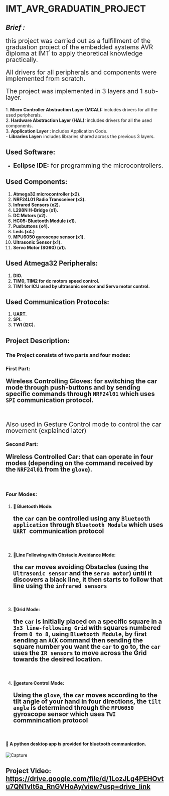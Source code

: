 # IMT_AVR_GRADUATIN_PROJECT

## *Brief :*
<p style="font-size: 20px; line-height: 1;"> this project was carried out as a fulfillment of the graduation project of the embedded systems AVR diploma at IMT to apply theoretical knowledge practically.</p>
<p style="font-size: 20px; line-height: 1;"> All drivers for all peripherals and components were implemented from scratch.</p>
<p style="font-size: 20px; line-height: 1;"> The project was implemented in 3 layers and 1 sub-layer.</p>
1. <strong>Micro Controller Abstraction Layer (MCAL): </strong> includes drivers for all the used peripherals. <br>
2. <strong>Hardware Abstraction Layer (HAL): </strong> includes drivers for all the used components.  <br>
3. <strong>Application Layer : </strong> includes Application Code. <br>
- <strong>Libraries Layer: </strong>includes libraries shared across the previous 3 layers. 

## Used Software:
- <p style="font-size: 20px; line-height: 1;"><strong>Eclipse IDE:</strong> for programming the microcontrollers.</p>

## Used Components:
1. <strong>Atmega32 microcontroller (x2).</strong>
2. <strong>NRF24L01 Radio Transceiver (x2).</strong>
3. <strong>Infrared Sensors (x2).</strong>
4. <strong>L298N H-Bridge (x1).</strong>
5. <strong>DC Motors (x2).</strong>
6. <strong>HC05: Bluetooth Module (x1).</strong>
7. <strong>Pusbuttons (x4).</strong>
8. <strong>Leds (x4.)</strong>
9. <strong>MPU6050 gyroscope sensor (x1).</strong>
10. <strong>Ultrasonic Sensor (x1).</strong>
11. <strong>Servo Motor (SG90) (x1).</strong>

## Used Atmega32 Peripherals:
1. <strong>DIO.</strong>
2. <strong>TIM0, TIM2 for dc motors speed control.</strong>
3. <strong>TIM1 for ICU used by ultrasonic sensor and Servo motor control.</strong>

## Used Communication Protocols:
1. <strong>UART.</strong>
2. <strong>SPI.</strong>
3. <strong>TWI (I2C).</strong>


## Project Description:
### The Project consists of two parts and four modes:


### First Part: 
#### <p style="font-size: 20px; line-height: 1;"><strong>Wireless Controlling Gloves:</strong> for switching the car mode through push-buttons and by sending specific commands through `NRF24l01` which uses `SPI` communication protocol.</p><br>
<p style="font-size: 20px; line-height: 1;"> Also used in Gesture Control mode to control the car movement (explained later)</p>

### Second Part: 
#### <p style="font-size: 20px; line-height: 1;"><strong>Wireless Controlled Car:</strong> that can operate in four modes (depending on the command received by the `NRF24l01` from the `glove`).</p><br>

### Four Modes:
1. #### 🔵 **Bluetooth Mode**: <p style="font-size: 20px; line-height: 1;">the `car` can be controlled using any `Bluetooth application` through `Bluetooth Module` which uses `UART `communication protocol</p><br>

2. #### 🔵**Line Following with Obstacle Avoidance Mode**: <p style="font-size: 20px; line-height: 1;">the `car` moves avoiding Obstacles (using the `Ultrasonic sensor` and the `servo motor`) until it discovers a black line, it then starts to follow that line using the `infrared sensors`</p><br>

3. #### 🔵**Grid Mode**: <p style="font-size: 20px; line-height: 1;">the `car` is initially placed on a specific square in a `3x3 line-following Grid` with squares numbered from `0 to 8`, using `Bluetooth Module`, by first sending an `ACK` command then sending the square number you want the `car` to go to, the `car` uses the `IR sensors` to move across the Grid towards the desired location.</p><br>

4. #### 🔵**gesture Control Mode**: <p style="font-size: 20px; line-height: 1;">Using the `glove`, the `car` moves according to the tilt angle of your hand in four directions, the `tilt angle` is determined through the `MPU6050` gyroscope sensor which uses `TWI` commnincation protocol</p><br>


#### 🔵 A python desktop app is provided for bluetooth communication.


![Capture](https://github.com/Omar-Said-4/IMT_AVR_GRADUATION_PROJECT/assets/87082462/e5d04696-1623-4d7a-b009-e48d2e6e53d0)

## Project Video: https://drive.google.com/file/d/1LozJLg4PEHOvtu7QN1vIt6a_RnGVHoAy/view?usp=drive_link

 

 
